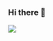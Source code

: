 

### Hi there 👋
<img align="center" src="https://user-images.githubusercontent.com/115968061/226141158-6b9116e4-0e8f-4e98-b488-470d77a2d440.svg">
